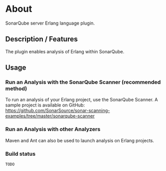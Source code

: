 # About

SonarQube server Erlang language plugin.

## Description / Features
The plugin enables analysis of Erlang within SonarQube.

## Usage

### Run an Analysis with the SonarQube Scanner (recommended method)
To run an analysis of your Erlang project, use the SonarQube Scanner.
A sample project is available on GitHub: https://github.com/SonarSource/sonar-scanning-examples/tree/master/sonarqube-scanner
### Run an Analysis with other Analyzers
Maven and Ant can also be used to launch analysis on Erlang projects.

### Build status
`TODO`
